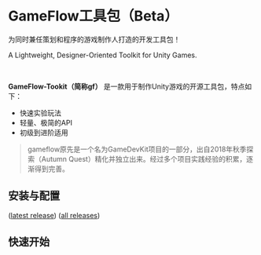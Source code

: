 # GameFlow工具包（Beta）

为同时兼任策划和程序的游戏制作人打造的开发工具包！

A Lightweight, Designer-Oriented Toolkit for Unity Games.

<br>

**GameFlow-Tookit（简称gf）** 是一款用于制作Unity游戏的开源工具包，特点如下：

+ 快速实验玩法
+ 轻量、极简的API
+ 初级到进阶适用

> gameflow原先是一个名为GameDevKit项目的一部分，出自2018年秋季探索（Autumn Quest）精化并独立出来。经过多个项目实践经验的积累，逐渐得到完善。

## 安装与配置

([latest release](https://github.com/blueloveTH/gameflow-toolkit/releases/tag/latest_release))  ([all releases](https://github.com/blueloveTH/gameflow-toolkit/releases))





## 快速开始



